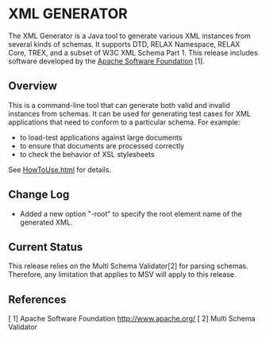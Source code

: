 # XML GENERATOR

The XML Generator is a Java tool to generate various XML instances from
several kinds of schemas. It supports DTD, RELAX Namespace, RELAX Core,
TREX, and a subset of W3C XML Schema Part 1. This release includes
software developed by the [Apache Software Foundation](http://www.apache.org/) [1].

## Overview

This is a command-line tool that can generate both valid and invalid
instances from schemas. It can be used for generating test cases for XML
applications that need to conform to a particular schema. For example:

* to load-test applications against large documents
* to ensure that documents are processed correctly
* to check the behavior of XSL stylesheets

See [HowToUse.html]() for details.

## Change Log

* Added a new option "-root" to specify the root element name of the
  generated XML.

## Current Status

This release relies on the Multi Schema Validator[2] for parsing
schemas. Therefore, any limitation that applies to MSV will apply to
this release.

## References

[ 1] Apache Software Foundation
    http://www.apache.org/
[ 2] Multi Schema Validator
